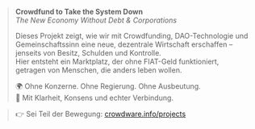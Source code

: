 >**Crowdfund to Take the System Down**  
>*The New Economy Without Debt & Corporations*  
>
> Dieses Projekt zeigt, wie wir mit Crowdfunding, DAO-Technologie und Gemeinschaftssinn eine neue, dezentrale Wirtschaft erschaffen – jenseits von Besitz, Schulden und Kontrolle.  
> Hier entsteht ein Marktplatz, der ohne FIAT-Geld funktioniert, getragen von Menschen, die anders leben wollen.  
>
> 🌍 Ohne Konzerne. Ohne Regierung. Ohne Ausbeutung.  
> 🤝 Mit Klarheit, Konsens und echter Verbindung.  
>

> 👉 Sei Teil der Bewegung: [crowdware.info/projects](https://crowdware.info/projects)
